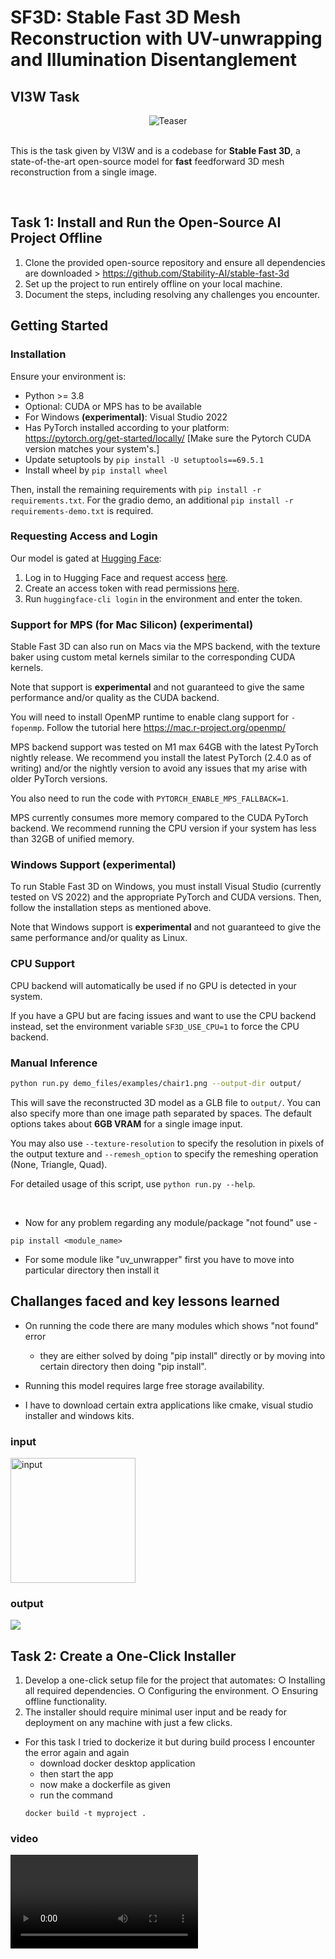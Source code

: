 # SF3D: Stable Fast 3D Mesh Reconstruction with UV-unwrapping and Illumination Disentanglement

## VI3W Task

<div align="center">
  <img src="./stable-fast-3d-main/demo_files/teaser.gif" alt="Teaser">
</div>

<br>

This is the task given by VI3W and is a codebase for **Stable Fast 3D**, a state-of-the-art open-source model for **fast** feedforward 3D mesh reconstruction from a single image.

<br>

## Task 1: Install and Run the Open-Source AI Project Offline
1. Clone the provided open-source repository and ensure all dependencies are
downloaded > https://github.com/Stability-AI/stable-fast-3d
2. Set up the project to run entirely offline on your local machine.
3. Document the steps, including resolving any challenges you encounter.

## Getting Started

### Installation

Ensure your environment is:
- Python >= 3.8
- Optional: CUDA or MPS has to be available
- For Windows **(experimental)**: Visual Studio 2022
- Has PyTorch installed according to your platform: https://pytorch.org/get-started/locally/ [Make sure the Pytorch CUDA version matches your system's.]
- Update setuptools by `pip install -U setuptools==69.5.1`
- Install wheel by `pip install wheel`

Then, install the remaining requirements with `pip install -r requirements.txt`.
For the gradio demo, an additional `pip install -r requirements-demo.txt` is required.

### Requesting Access and Login

Our model is gated at [Hugging Face](https://huggingface.co):

1. Log in to Hugging Face and request access [here](https://huggingface.co/stabilityai/stable-fast-3d).
2. Create an access token with read permissions [here](https://huggingface.co/settings/tokens).
3. Run `huggingface-cli login` in the environment and enter the token.

### Support for MPS (for Mac Silicon) **(experimental)**

Stable Fast 3D can also run on Macs via the MPS backend, with the texture baker using custom metal kernels similar to the corresponding CUDA kernels.

Note that support is **experimental** and not guaranteed to give the same performance and/or quality as the CUDA backend.

You will need to install OpenMP runtime to enable clang support for `-fopenmp`. Follow the tutorial here https://mac.r-project.org/openmp/ 

MPS backend support was tested on M1 max 64GB with the latest PyTorch nightly release. We recommend you install the latest PyTorch (2.4.0 as of writing) and/or the nightly version to avoid any issues that my arise with older PyTorch versions.

You also need to run the code with `PYTORCH_ENABLE_MPS_FALLBACK=1`.

MPS currently consumes more memory compared to the CUDA PyTorch backend. We recommend running the CPU version if your system has less than 32GB of unified memory.

### Windows Support **(experimental)**

To run Stable Fast 3D on Windows, you must install Visual Studio (currently tested on VS 2022) and the appropriate PyTorch and CUDA versions.
Then, follow the installation steps as mentioned above.

Note that Windows support is **experimental** and not guaranteed to give the same performance and/or quality as Linux.

### CPU Support

CPU backend will automatically be used if no GPU is detected in your system.

If you have a GPU but are facing issues and want to use the CPU backend instead, set the environment variable `SF3D_USE_CPU=1` to force the CPU backend.

### Manual Inference

```sh
python run.py demo_files/examples/chair1.png --output-dir output/
```
This will save the reconstructed 3D model as a GLB file to `output/`. You can also specify more than one image path separated by spaces. The default options takes about **6GB VRAM** for a single image input.

You may also use `--texture-resolution` to specify the resolution in pixels of the output texture and `--remesh_option` to specify the remeshing operation (None, Triangle, Quad).

For detailed usage of this script, use `python run.py --help`.

<br>

- Now for any problem regarding any module/package "not found" use -
```
pip install <module_name> 
```
- For some module like "uv_unwrapper" first you have to move into particular directory then install it

## Challanges faced and key lessons learned 

- On running the code there are many modules which shows "not found" error
  - they are either solved by doing "pip install" directly or by moving into certain directory then doing "pip install".

- Running this model requires large free storage availability.

- I have to download certain extra applications like cmake, visual studio installer and windows kits.

### input
<div>
  <img src="./stable-fast-3d-main/output/0/input.png" alt="input" width= "200px">
</div>

### output
<div>
 <img src="./stable-fast-3d-main/output/0/output.gif" ></img>
</div>

## Task 2: Create a One-Click Installer
1. Develop a one-click setup file for the project that automates:
○ Installing all required dependencies.
○ Configuring the environment.
○ Ensuring offline functionality.
2. The installer should require minimal user input and be ready for deployment on any
machine with just a few clicks.

- For this task I tried to dockerize it but during build process I encounter the error again and again
  - download docker desktop application
  - then start the app
  - now make a dockerfile as given 
  - run the command
  ```
  docker build -t myproject .
  ```

### video
<div>
 <video src="./stable-fast-3d-main/demo_files/dockerfile.mp4"controls></video>
</div>